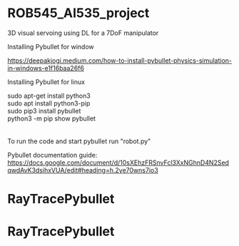 # ROB545_AI535_project
3D visual servoing using DL for a 7DoF manipulator

Installing Pybullet for window

https://deepakjogi.medium.com/how-to-install-pybullet-physics-simulation-in-windows-e1f16baa26f6

Installing Pybullet for linux


sudo apt-get install python3 \
sudo apt install python3-pip\
sudo pip3 install pybullet \
python3 -m pip show pybullet \
\
\
To run the code and start pybullet run  "robot.py"

Pybullet documentation guide: https://docs.google.com/document/d/10sXEhzFRSnvFcl3XxNGhnD4N2SedqwdAvK3dsihxVUA/edit#heading=h.2ye70wns7io3
# RayTracePybullet
# RayTracePybullet

